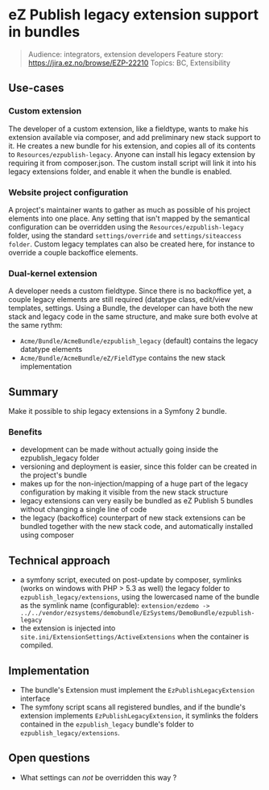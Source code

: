 # eZ Publish legacy extension support in bundles

> Audience: integrators, extension developers
> Feature story: https://jira.ez.no/browse/EZP-22210
> Topics: BC, Extensibility

## Use-cases
### Custom extension
The developer of a custom extension, like a fieldtype, wants to make his extension available via composer, and add preliminary new stack support to it. He creates a new bundle for his extension, and copies all of its contents to `Resources/ezpublish-legacy`.
Anyone can install his legacy extension by requiring it from composer.json. The custom install script will link it into his legacy extensions folder, and enable it when the bundle is enabled.

### Website project configuration
A project's maintainer wants to gather as much as possible of his project elements into one place.
Any setting that isn't mapped by the semantical configuration can be overridden using the `Resources/ezpublish-legacy` folder, using the standard `settings/override` and `settings/siteaccess folder`. Custom legacy templates can also be created here, for instance to override a couple backoffice elements.

### Dual-kernel extension
A developer needs a custom fieldtype.
Since there is no backoffice yet, a couple legacy elements are still required (datatype class, edit/view templates, settings.
Using a Bundle, the developer can have both the new stack and legacy code in the same structure, and make sure both evolve at the same rythm:
- `Acme/Bundle/AcmeBundle/ezpublish_legacy` (default) contains the legacy datatype elements
- `Acme/Bundle/AcmeBundle/eZ/FieldType` contains the new stack implementation

## Summary
Make it possible to ship legacy extensions in a Symfony 2 bundle.

### Benefits
- development can be made without actually going inside the ezpublish_legacy folder
- versioning and deployment is easier, since this folder can be created in the project's bundle
- makes up for the non-injection/mapping of a huge part of the legacy configuration by making it visible from the new stack structure
- legacy extensions can very easily be bundled as eZ Publish 5 bundles without changing a single line of code
- the legacy (backoffice) counterpart of new stack extensions can be bundled together with the new stack code, and automatically installed using composer

## Technical approach
- a symfony script, executed on post-update by composer, symlinks (works on windows with PHP > 5.3 as well) the legacy folder to
  `ezpublish_legacy/extensions`, using the lowercased name of the bundle as the symlink name (configurable):
  `extension/ezdemo -> ../../vendor/ezsystems/demobundle/EzSystems/DemoBundle/ezpublish-legacy`
- the extension is injected into `site.ini/ExtensionSettings/ActiveExtensions` when the container is compiled.

## Implementation
- The bundle's Extension must implement the `EzPublishLegacyExtension` interface
- The symfony script scans all registered bundles, and if the bundle's extension implements `EzPublishLegacyExtension`,
  it symlinks the folders contained in the `ezpublish_legacy` bundle's folder to `ezpublish_legacy/extensions`.

## Open questions
- What settings can *not* be overridden this way ?

